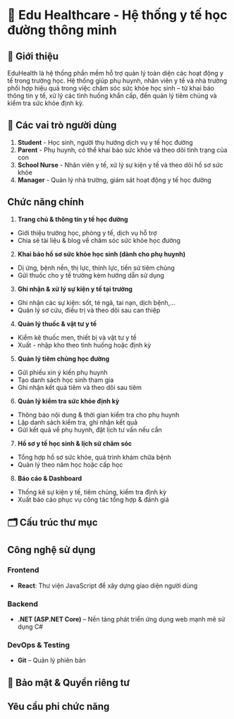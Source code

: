 # 🏫 Edu Healthcare - Hệ thống y tế học đường thông minh

## 📌 Giới thiệu
EduHealth là hệ thống phần mềm hỗ trợ quản lý toàn diện các hoạt động y tế trong trường học. Hệ thống giúp phụ huynh, nhân viên y tế và nhà trường phối hợp hiệu quả trong việc chăm sóc sức khỏe học sinh – từ khai báo thông tin y tế, xử lý các tình huống khẩn cấp, đến quản lý tiêm chủng và kiểm tra sức khỏe định kỳ.

## 👤 Các vai trò người dùng

1. **Student** - Học sinh, người thụ hưởng dịch vụ y tế học đường
2. **Parent** - Phụ huynh, có thể khai báo sức khỏe và theo dõi tình trạng của con
3. **School Nurse** - Nhân viên y tế, xử lý sự kiện y tế và theo dõi hồ sơ sức khỏe
4. **Manager** -  Quản lý nhà trường, giám sát hoạt động y tế học đường

## Chức năng chính

1. **Trang chủ & thông tin y tế học đường**
- Giới thiệu trường học, phòng y tế, dịch vụ hỗ trợ
- Chia sẻ tài liệu & blog về chăm sóc sức khỏe học đường

2. **Khai báo hồ sơ sức khỏe học sinh (dành cho phụ huynh)**
- Dị ứng, bệnh nền, thị lực, thính lực, tiền sử tiêm chủng
- Gửi thuốc cho y tế trường kèm hướng dẫn sử dụng

3. **Ghi nhận & xử lý sự kiện y tế tại trường**
- Ghi nhận các sự kiện: sốt, té ngã, tai nạn, dịch bệnh,...
- Quản lý sơ cứu, điều trị và theo dõi sau can thiệp

4. **Quản lý thuốc & vật tư y tế**
- Kiểm kê thuốc men, thiết bị và vật tư y tế
- Xuất - nhập kho theo tình huống hoặc định kỳ

5. **Quản lý tiêm chủng học đường**
- Gửi phiếu xin ý kiến phụ huynh
- Tạo danh sách học sinh tham gia
- Ghi nhận kết quả tiêm và theo dõi sau tiêm

6. **Quản lý kiểm tra sức khỏe định kỳ**
- Thông báo nội dung & thời gian kiểm tra cho phụ huynh
- Lập danh sách kiểm tra, ghi nhận kết quả
- Gửi kết quả về phụ huynh, đặt lịch tư vấn nếu cần

7. **Hồ sơ y tế học sinh & lịch sử chăm sóc**
- Tổng hợp hồ sơ sức khỏe, quá trình khám chữa bệnh
- Quản lý theo năm học hoặc cấp học

8. **Báo cáo & Dashboard**
- Thống kê sự kiện y tế, tiêm chủng, kiểm tra định kỳ
- Xuất báo cáo phục vụ công tác tổng hợp & đánh giá

## 🗂️ Cấu trúc thư mục

## Công nghệ sử dụng

### Frontend
- **React**: Thư viện JavaScript để xây dựng giao diện người dùng

### Backend
- **.NET (ASP.NET Core)** – Nền tảng phát triển ứng dụng web mạnh mẽ sử dụng C#

### DevOps & Testing
- **Git** – Quản lý phiên bản

## 🔐 Bảo mật & Quyền riêng tư

## Yêu cầu phi chức năng
